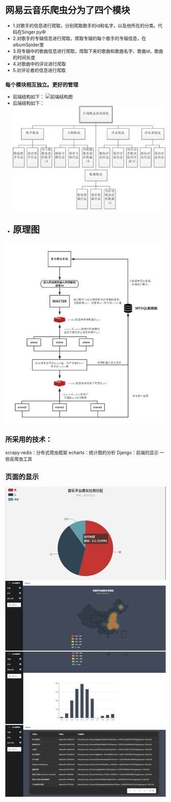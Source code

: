 # 网易云音乐爬虫分为了四个模块
- 1.对歌手的信息进行爬取，分别爬取歌手的id和名字，以及他所在的分类。代码在Singer.py中
- 2.对歌手的专辑信息进行爬取，爬取专辑的每个歌手的专辑信息，在albumSpider里
- 3.将专辑中的歌曲信息进行爬取，爬取下来的歌曲和歌曲名字，歌曲id，歌曲的时间长度
- 4.对歌曲中的评论进行爬取
- 5.对评论者的信息进行爬取

### 每个模块相互独立。更好的管理
- 前端结构如下：
![前端结构图](https://github.com/XuanmoFeng/wyy/blob/master/image/jiegou.png=100x100)
- 后端结构如下：
![后端结构图](https://github.com/XuanmoFeng/wyy/blob/master/image/houduan.png)
- # 原理图
![原理](https://github.com/XuanmoFeng/wyy/blob/master/image/yuanli.png)
## 所采用的技术：
scrapy-redis：分布式爬虫框架
echarts：统计图的分析
Django：前端的显示
一些反爬虫工具
## 页面的显示
![男女比例分析](https://github.com/XuanmoFeng/wyy/blob/master/image/sex.jpg)
![地图区域分析](https://github.com/XuanmoFeng/wyy/blob/master/image/map.jpg)
![等级分布分析](https://github.com/XuanmoFeng/wyy/blob/master/image/level.jpg)
![专辑列表](https://github.com/XuanmoFeng/wyy/blob/master/image/albumlist.jpg)
